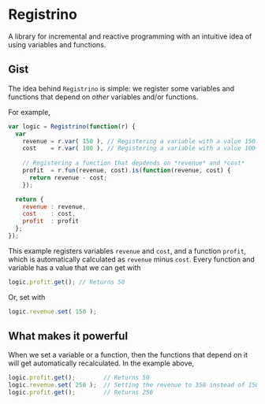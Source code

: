 # Registrino
A library for incremental and reactive programming with an intuitive idea of using variables and functions.

## Gist
The idea behind `Registrino` is simple: we register some variables and functions that depend on *other* variables and/or functions.

For example,

```javascript
var logic = Registrino(function(r) {
  var
    revenue = r.var( 150 ), // Registering a variable with a value 150
    cost    = r.var( 100 ), // Registering a variable with a value 100
    
    // Registering a function that depdends on *revenue* and *cost*
    profit  = r.fun(revenue, cost).is(function(revenue, cost) {
      return revenue - cost;
    });

  return {
    revenue : revenue,
    cost    : cost,
    profit  : profit
  };
});
```

This example registers variables `revenue` and `cost`, and a function `profit`, which is automatically calculated as `revenue` minus `cost`. Every function and variable has a value that we can get with

```javascript
logic.profit.get(); // Returns 50
```

Or, set with

```javascript
logic.revenue.set( 150 );
```

## What makes it powerful

When we set a variable or a function, then the functions that depend on it will get automatically recalculated. In the example above,

```javascript
logic.profit.get();        // Returns 50
logic.revenue.set( 250 );  // Setting the revenue to 350 instead of 150
logic.profit.get();        // Returns 250
```
